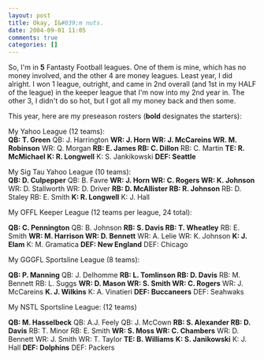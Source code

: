 ```yaml
---
layout: post
title: Okay, I&#039;m nuts.
date: 2004-09-01 11:05
comments: true
categories: []
---
```

So, I'm in <b>5</b> Fantasty Football leagues. One of them is mine, which has no money involved, and the other 4 are money leagues. Least year, I did alright. I won 1 league, outright, and came in 2nd overall (and 1st in my HALF of the league) in the keeper league that I'm now into my 2nd year in. The other 3, I didn't do so hot, but I got all my money back and then some.

This year, here are my preseason rosters (<b>bold</b> designates the starters):

My Yahoo League (12 teams):<br>
<b>QB: T. Green</b>
QB: J. Harrington
<b>WR: J. Horn
WR: J. McCareins
WR. M. Robinson</b>
WR: Q. Morgan
<b>RB: E. James
RB: C. Dillon</b>
RB: C. Martin
<b>TE: R. McMichael
K: R. Longwell</b>
K: S. Jankikowski
<b>DEF: Seattle</b>

My Sig Tau Yahoo League (10 teams):<br>
<b>QB: D. Culpepper</b>
QB: B. Favre
<b>WR: J. Horn
WR: C. Rogers
WR: K. Johnson</b>
WR: D. Stallworth
WR: D. Driver
<b>RB: D. McAllister
RB: R. Johnson</b>
RB: D. Staley
RB: E. Smith
<b>K: R. Longwell</b>
K: J. Hall

My OFFL Keeper League (12 teams per league, 24 total):<br>

<b>QB: C. Pennington</b>
QB: B. Johnson
<b>RB: S. Davis
RB: T. Wheatley</b>
RB: E. Smith
<b>WR: M. Harrison
WR: D. Bennett</b>
WR: A. Lelie
WR: K. Johnson
<b>K: J. Elam</b>
K: M. Gramatica
<b>DEF: New England</b>
DEF: Chicago

My GGGFL Sportsline League (8 teams):

<b>QB: P. Manning</b>
QB: J. Delhomme
<b>RB: L. Tomlinson
RB: D. Davis</b>
RB: M. Bennett
RB: L. Suggs
<b>WR: D. Mason
WR: S. Smith
WR: C. Rogers</b>
WR: J. McCareins
<b>K. J. Wilkins</b>
K: A. Vinatieri
<b>DEF: Buccaneers</b>
DEF: Seahwaks

My NSTL Sportsline League: (12 teams)

<b>QB: M. Hasselbeck</b>
QB: A.J. Feely
QB: J. McCown
<b>RB: S. Alexander
RB: D. Davis</b>
RB: T. Minor
RB: E. Smith
<b>WR: S. Moss
WR: C. Chambers</b>
WR: D. Bennett
WR: J. Smith
WR: T. Taylor
<b>TE: B. Williams</b>
<b>K: S. Janikowski</b>
K: J. Hall
<b>DEF: Dolphins</b>
DEF: Packers
